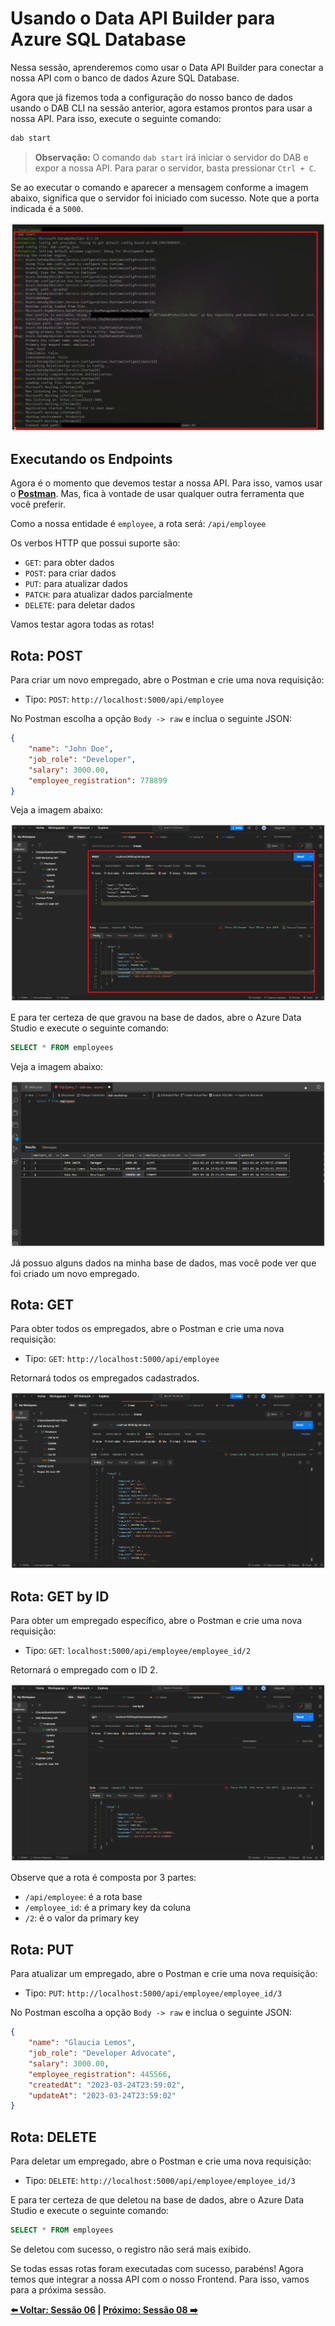 # Usando o Data API Builder para Azure SQL Database

Nessa sessão, aprenderemos como usar o Data API Builder para conectar a nossa API com o banco de dados Azure SQL Database.

Agora que já fizemos toda a configuração do nosso banco de dados usando o DAB CLI na sessão anterior, agora estamos prontos para usar a nossa API. Para isso, execute o seguinte comando:

```bash
dab start
```

> **Observação:** O comando `dab start` irá iniciar o servidor do DAB e expor a nossa API. Para parar o servidor, basta pressionar `Ctrl + C`.

Se ao executar o comando e aparecer a mensagem conforme a imagem abaixo, significa que o servidor foi iniciado com sucesso. Note que a porta indicada é a `5000`.

![image-18](./../../workshop-images/image-18.jpg)

## Executando os Endpoints 

Agora é o momento que devemos testar a nossa API. Para isso, vamos usar o **[Postman](https://www.postman.com/)**. Mas, fica à vontade de usar qualquer outra ferramenta que você preferir.

Como a nossa entidade é `employee`, a rota será: `/api/employee`

Os verbos HTTP que possui suporte são:

- `GET`: para obter dados
- `POST`: para criar dados
- `PUT`: para atualizar dados
- `PATCH`: para atualizar dados parcialmente
- `DELETE`: para deletar dados

Vamos testar agora todas as rotas!

## Rota: POST

Para criar um novo empregado, abre o Postman e crie uma nova requisição:

- Tipo: `POST`: `http://localhost:5000/api/employee`

No Postman escolha a opção `Body -> raw` e inclua o seguinte JSON:

```json
{
    "name": "John Doe",
    "job_role": "Developer",
    "salary": 3000.00,
    "employee_registration": 778899
}
```

Veja a imagem abaixo:

![image-19](./../../workshop-images/image-19.jpg)

E para ter certeza de que gravou na base de dados, abre o Azure Data Studio e execute o seguinte comando:

```sql
SELECT * FROM employees
```

Veja a imagem abaixo:

![image-20](./../../workshop-images/image-20.jpg)

Já possuo alguns dados na minha base de dados, mas você pode ver que foi criado um novo empregado.

## Rota: GET

Para obter todos os empregados, abre o Postman e crie uma nova requisição:

- Tipo: `GET`: `http://localhost:5000/api/employee`

Retornará todos os empregados cadastrados.

![image-21](./../../workshop-images/image-21.jpg)

## Rota: GET by ID

Para obter um empregado específico, abre o Postman e crie uma nova requisição:

- Tipo: `GET`: `localhost:5000/api/employee/employee_id/2`

Retornará o empregado com o ID 2.

![image-22](./../../workshop-images/image-22.jpg)

Observe que a rota é composta por 3 partes:

- `/api/employee`: é a rota base
- `/employee_id`: é a primary key da coluna
- `/2`: é o valor da primary key

## Rota: PUT

Para atualizar um empregado, abre o Postman e crie uma nova requisição:

- Tipo: `PUT`: `http://localhost:5000/api/employee/employee_id/3`

No Postman escolha a opção `Body -> raw` e inclua o seguinte JSON:

```json
{
    "name": "Glaucia Lemos",
    "job_role": "Developer Advocate",
    "salary": 3000.00,
    "employee_registration": 445566,
    "createdAt": "2023-03-24T23:59:02",
    "updateAt": "2023-03-24T23:59:02"
}
```

## Rota: DELETE

Para deletar um empregado, abre o Postman e crie uma nova requisição:

- Tipo: `DELETE`: `http://localhost:5000/api/employee/employee_id/3`

E para ter certeza de que deletou na base de dados, abre o Azure Data Studio e execute o seguinte comando:

```sql
SELECT * FROM employees
```

Se deletou com sucesso, o registro não será mais exibido.

Se todas essas rotas foram executadas com sucesso, parabéns! Agora temos que integrar a nossa API com o nosso Frontend. Para isso, vamos para a próxima sessão.

**[⬅️ Voltar: Sessão 06](./06-session.md) | **[Próximo: Sessão 08 ➡️](./08-session.md)****